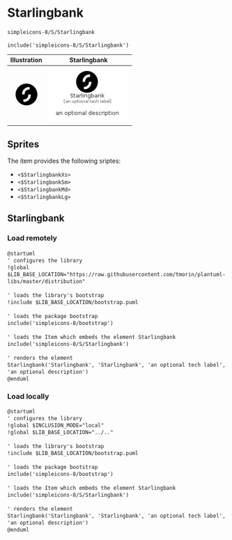 # Starlingbank


```text
simpleicons-8/S/Starlingbank
```

```text
include('simpleicons-8/S/Starlingbank')
```



| Illustration | Starlingbank |
| :---: | :---: |
| ![illustration for Illustration](../../simpleicons-8/S/Starlingbank.png) | ![illustration for Starlingbank](../../simpleicons-8/S/Starlingbank.Local.png) |



## Sprites
The item provides the following sriptes:

- `<$StarlingbankXs>`
- `<$StarlingbankSm>`
- `<$StarlingbankMd>`
- `<$StarlingbankLg>`





## Starlingbank

### Load remotely
```plantuml
@startuml
' configures the library
!global $LIB_BASE_LOCATION="https://raw.githubusercontent.com/tmorin/plantuml-libs/master/distribution"

' loads the library's bootstrap
!include $LIB_BASE_LOCATION/bootstrap.puml

' loads the package bootstrap
include('simpleicons-8/bootstrap')

' loads the Item which embeds the element Starlingbank
include('simpleicons-8/S/Starlingbank')

' renders the element
Starlingbank('Starlingbank', 'Starlingbank', 'an optional tech label', 'an optional description')
@enduml
```

### Load locally
```plantuml
@startuml
' configures the library
!global $INCLUSION_MODE="local"
!global $LIB_BASE_LOCATION="../.."

' loads the library's bootstrap
!include $LIB_BASE_LOCATION/bootstrap.puml

' loads the package bootstrap
include('simpleicons-8/bootstrap')

' loads the Item which embeds the element Starlingbank
include('simpleicons-8/S/Starlingbank')

' renders the element
Starlingbank('Starlingbank', 'Starlingbank', 'an optional tech label', 'an optional description')
@enduml
```

